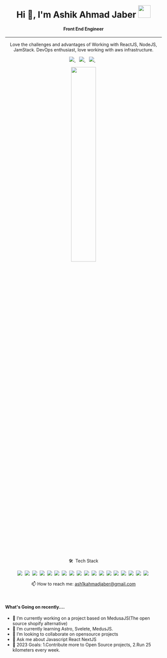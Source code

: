<h1 align="center">
  Hi 👋, I'm Ashik Ahmad Jaber 
  <img src="https://em-content.zobj.net/thumbs/160/emojidex/112/male-technologist_1f468-200d-1f4bb.png" width="40" height="40"/>
</h1>

<h4 align='center'>
  Front End Engineer 
</h4>
<hr />

<p align="center">
  Love the challenges and advantages of Working with ReactJS, NodeJS, JamStack. DevOps enthusiast, love working with aws infrastructure.
</p>

<p align='center'>

  <a href="https://www.linkedin.com/in/ashik-ahmad-jaber-993207143/">
    <img src="https://img.shields.io/badge/LinkedIn-0077B5?style=for-the-badge&logo=linkedin&logoColor=white" />
  </a>&nbsp;&nbsp;
  <a href="https://twitter.com/@ash1kjaber">
    <img src="https://img.shields.io/badge/Twitter-1DA1F2?style=for-the-badge&logo=twitter&logoColor=white" />
  </a>&nbsp;&nbsp;
  <a href="https://codesandbox.com/ahmadjaber">
    <img src="https://img.shields.io/badge/Codesandbox-000000?style=for-the-badge&logo=CodeSandbox&logoColor=white" />
  </a>&nbsp;&nbsp;

</p>

<!-- <p align="left"> <img src="https://komarev.com/ghpvc/?username=AhmadJaber&label=Profile%20views&color=blueviolet&style=flat" alt="ahmadjaber" /> </p> -->

<!-- - 🔭 I’m currently working on otterate
- 🌱 I’m currently learning & applying nestjs graphql
- 👯 I’m looking to collaborate on opensource projects
- 💬 Ask me about Javascript React NextJS
- 🥅 2021 Goals: Contribute more to Open Source projects
- ⚡ Fun fact: Motivation is what gets you started but habit is what keeps you going -->

<!-- <h3 align="left">Connect with me:</h3>
<p align="left">
  <a href="https://www.linkedin.com/in/ashik-ahmad-jaber-993207143/" target="blank"><img align="center" src="https://cdn.jsdelivr.net/npm/simple-icons@3.0.1/icons/linkedin.svg" alt="ashik ahmad jaber" height="30" width="40" /></a>
  <a href="https://twitter.com/@ash1kjaber" target="blank"><img align="center" src="https://cdn.jsdelivr.net/npm/simple-icons@3.0.1/icons/twitter.svg" alt="@ash1kjaber" height="30" width="40" /></a>
  <a href="https://codepen.io/ahmadjaber" target="blank"><img align="center" src="https://cdn.jsdelivr.net/npm/simple-icons@3.0.1/icons/codepen.svg" alt="ahmadjaber" height="30" width="40" /></a>
  <a href="https://codesandbox.com/ahmadjaber" target="blank"><img align="center" src="https://cdn.jsdelivr.net/npm/simple-icons@3.0.1/icons/codesandbox.svg" alt="ahmadjaber" height="30" width="40" /></a>
</p> -->

<p align='center'>
<!--   <a href="#"><img src="https://github-readme-stats.vercel.app/api?username=AhmadJaber&show_icons=true&locale=en&theme=react" width="40%"></a> -->
  <img width="40%" src="https://github-readme-streak-stats.herokuapp.com/?user=AhmadJaber&theme=react&hide_border=true" />
</p>


<p align='center'>
🛠 &nbsp;Tech Stack<br/><br/>
  <img src="https://img.shields.io/badge/-React-05122A?style=flat&logo=react" />&nbsp;
  <img src="https://img.shields.io/badge/-Next.js-05122A?style=flat&logo=next.js" />&nbsp;
  <img src="https://img.shields.io/badge/Svelte-05122A?style=flat&logo=svelte&logoColor=FF3E00" />&nbsp;
  <img src="https://img.shields.io/badge/Astro-05122A?logo=astro&logoColor=fff&style=flat" />&nbsp;
  <img src="https://img.shields.io/badge/-TypeScript-05122A?style=flat&logo=typescript" />&nbsp;
  <img src="https://img.shields.io/badge/-JavaScript-05122A?style=flat&logo=javascript" />&nbsp;
  <img src="https://img.shields.io/badge/-Node.js-05122A?style=flat&logo=node.js" />&nbsp;
  <img src="https://img.shields.io/badge/-Nest.js-05122A?style=flat&logo=nest.js" />&nbsp;
  <img src="https://img.shields.io/badge/-PostgreSQL-05122A?style=flat&logo=postgresql&logoColor=563D7C" />&nbsp;
  <img src="https://img.shields.io/badge/-Prisma-05122A?style=flat&logo=prisma&logoColor=563D7C" />&nbsp;
  <img src="https://img.shields.io/badge/Amazon_AWS-05122A?style=flat&logo=amazon-aws&logoColor=white" />&nbsp;
  <img src="https://img.shields.io/badge/-Tailwind-05122A?style=flat&logo=tailwind&logoColor=563D7C" />&nbsp;
  <img src="https://img.shields.io/badge/-Bootstrap-05122A?style=flat&logo=bootstrap&logoColor=563D7C" />&nbsp;
  <img src="https://img.shields.io/badge/-CSS-05122A?style=flat&logo=CSS3&logoColor=1572B6" />&nbsp;
  <img src="https://img.shields.io/badge/-SCSS-05122A?style=flat&logo=SCSS3&logoColor=1572B6" />&nbsp;
  <img src="https://img.shields.io/badge/-Git-05122A?style=flat&logo=git" />&nbsp;
  <img src="https://img.shields.io/badge/-GitHub-05122A?style=flat&logo=github" />&nbsp;
  <img src="https://img.shields.io/badge/-Visual%20Studio%20Code-05122A?style=flat&logo=visual-studio-code&logoColor=007ACC" />&nbsp;
</p>

<p align='center'>
  📫 How to reach me: <a href='mailto:ash1kahmadjaber@gmail.com'>ash1kahmadjaber@gmail.com</a>
</p>

<!--
<details>
  <summary >👨‍💻</summary>  
</details> -->

<br />
<h4>
  What's Going on recently.... 
</h4>

- 🔭 I’m currently working on a project based on MedusaJS(The open source shopify alternative)
- 🌱 I’m currently learning Astro, Svelete, MedusJS.
- 👯 I’m looking to collaborate on opensource projects
- 💬 Ask me about Javascript React NextJS
- 🥅 2023 Goals: 1.Contribute more to Open Source projects, 2.Run 25 kilometers every week.

<br />

<!--
<h5 align="center">Languages and Tools:</h5>
<p align="left">
  <a
    href="https://developer.mozilla.org/en-US/docs/Web/JavaScript"
    target="_blank"
  >
    <img
      src="https://raw.githubusercontent.com/devicons/devicon/master/icons/javascript/javascript-original.svg"
      alt="javascript"
      width="30"
      height="30"
    />
  </a>
  <a href="https://www.typescriptlang.org/" target="_blank">
    <img
      src="https://raw.githubusercontent.com/devicons/devicon/master/icons/typescript/typescript-original.svg"
      alt="typescript"
      width="30"
      height="30"
    />
  </a>
  <a href="https://reactjs.org/" target="_blank">
    <img
      src="https://raw.githubusercontent.com/devicons/devicon/master/icons/react/react-original-wordmark.svg"
      alt="react"
      width="30"
      height="30"
    />
  </a>
  <a href="https://nextjs.org/" target="_blank">
    <img
      src="https://cdn.worldvectorlogo.com/logos/nextjs-3.svg"
      alt="nextjs"
      width="30"
      height="30"
    />
  </a>
  <a href="https://nodejs.org" target="_blank">
    <img
      src="https://raw.githubusercontent.com/devicons/devicon/master/icons/nodejs/nodejs-original-wordmark.svg"
      alt="nodejs"
      width="30"
      height="30"
    />
  </a>
  <a href="https://expressjs.com" target="_blank">
    <img
      src="https://raw.githubusercontent.com/devicons/devicon/master/icons/express/express-original-wordmark.svg"
      alt="express"
      width="30"
      height="30"
    />
  </a>
  <a href="https://graphql.org" target="_blank">
    <img
      src="https://www.vectorlogo.zone/logos/graphql/graphql-icon.svg"
      alt="graphql"
      width="30"
      height="30"
    />
  </a>
  <a href="https://www.postgresql.org" target="_blank">
    <img
      src="https://raw.githubusercontent.com/devicons/devicon/master/icons/postgresql/postgresql-original-wordmark.svg"
      alt="postgresql"
      width="30"
      height="30"
    />
  </a>
  <a href="https://sass-lang.com" target="_blank">
    <img
      src="https://raw.githubusercontent.com/devicons/devicon/master/icons/sass/sass-original.svg"
      alt="sass"
      width="30"
      height="30"
    />
  </a>
  <a href="https://tailwindcss.com/" target="_blank">
    <img
      src="https://www.vectorlogo.zone/logos/tailwindcss/tailwindcss-icon.svg"
      alt="tailwind"
      width="30"
      height="30"
    />
  </a>
  <a href="https://www.w3.org/html/" target="_blank">
    <img
      src="https://raw.githubusercontent.com/devicons/devicon/master/icons/html5/html5-original-wordmark.svg"
      alt="html5"
      width="30"
      height="30"
    />
  </a>
  <a href="https://redux.js.org" target="_blank">
    <img
      src="https://raw.githubusercontent.com/devicons/devicon/master/icons/redux/redux-original.svg"
      alt="redux"
      width="30"
      height="30"
    />
  </a>
  <a href="https://www.w3schools.com/css/" target="_blank">
    <img
      src="https://raw.githubusercontent.com/devicons/devicon/master/icons/css3/css3-original-wordmark.svg"
      alt="css3"
      width="30"
      height="30"
    />
  </a>
  <a href="https://www.gatsbyjs.com/" target="_blank">
    <img
      src="https://www.vectorlogo.zone/logos/gatsbyjs/gatsbyjs-icon.svg"
      alt="gatsby"
      width="30"
      height="30"
    />
  </a>
</p>
-->

<!-- <p><img align="left" src="https://github-readme-stats.vercel.app/api/top-langs?username=AhmadJaber&show_icons=true&locale=en&layout=compact" alt="ahmadjaber" /></p> -->
<!--
<p>&nbsp;<img align="center" src="https://github-readme-stats.vercel.app/api/top-langs/?username=AhmadJaber&show_icons=true&locale=en&theme=react" alt="ahmadjaber" /></p>

<p><img align="center" src="https://github-readme-stats.vercel.app/api?username=AhmadJaber&show_icons=true&locale=en&theme=react" alt="ahmadjaber" /></p> -->

